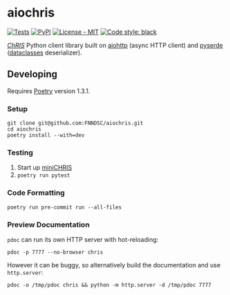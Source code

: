 # aiochris

[![Tests](https://github.com/FNNDSC/aiochris/actions/workflows/test.yml/badge.svg)](https://github.com/FNNDSC/chris_plugin/actions/workflows/test.yml)
[![PyPI](https://img.shields.io/pypi/v/aiochris)](https://pypi.org/project/aiochris/)
[![License - MIT](https://img.shields.io/pypi/l/aiochris)](https://github.com/FNNDSC/aiochris/blob/master/LICENSE)
[![Code style: black](https://img.shields.io/badge/code%20style-black-000000.svg)](https://github.com/psf/black)

[_ChRIS_](https://chrisproject.org) Python client library built on
[aiohttp](https://github.com/aio-libs/aiohttp) (async HTTP client) and
[pyserde](https://github.com/yukinarit/pyserde)
([dataclasses](https://docs.python.org/3/library/dataclasses.html) deserializer).

## Developing

Requires [Poetry](https://python-poetry.org/) version 1.3.1.

### Setup

```shell
git clone git@github.com:FNNDSC/aiochris.git
cd aiochris
poetry install --with=dev
```

### Testing

1. Start up [miniCHRIS](https://github.com/FNNDSC/miniChRIS-docker)
2. `poetry run pytest`

### Code Formatting

```shell
poetry run pre-commit run --all-files
```

### Preview Documentation

`pdoc` can run its own HTTP server with hot-reloading:

```shell
pdoc -p 7777 --no-browser chris
```

However it can be buggy, so alternatively build the documentation and use `http.server`:

```shell
pdoc -o /tmp/pdoc chris && python -m http.server -d /tmp/pdoc 7777
```

